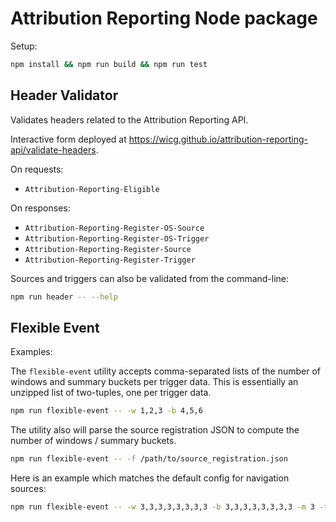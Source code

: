 # Attribution Reporting Node package

Setup:

```sh
npm install && npm run build && npm run test
```

## Header Validator

Validates headers related to the Attribution Reporting API.

Interactive form deployed at
https://wicg.github.io/attribution-reporting-api/validate-headers.

On requests:

- `Attribution-Reporting-Eligible`

On responses:

- `Attribution-Reporting-Register-OS-Source`
- `Attribution-Reporting-Register-OS-Trigger`
- `Attribution-Reporting-Register-Source`
- `Attribution-Reporting-Register-Trigger`

Sources and triggers can also be validated from the command-line:

```sh
npm run header -- --help
```

## Flexible Event

Examples:

The `flexible-event` utility accepts comma-separated lists of the
number of windows and summary buckets per trigger data. This is
essentially an unzipped list of two-tuples, one per trigger data.

```sh
npm run flexible-event -- -w 1,2,3 -b 4,5,6
```

The utility also will parse the source registration
JSON to compute the number of windows / summary buckets.

```sh
npm run flexible-event -- -f /path/to/source_registration.json
```

Here is an example which matches the default config for navigation sources:

```sh
npm run flexible-event -- -w 3,3,3,3,3,3,3,3 -b 3,3,3,3,3,3,3,3 -m 3 -t navigation
```
